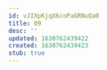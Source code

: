 ```yaml
---
id: vJIXpKjqX6coPaGRNuQa0
title: 09
desc: ''
updated: 1630762439422
created: 1630762439423
stub: true
---
```


